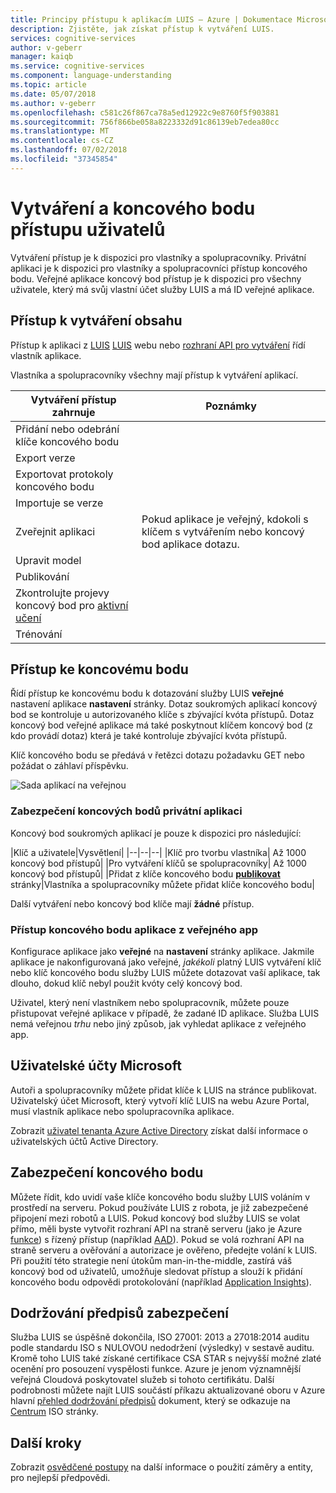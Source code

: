 ```yaml
---
title: Principy přístupu k aplikacím LUIS – Azure | Dokumentace Microsoftu
description: Zjistěte, jak získat přístup k vytváření LUIS.
services: cognitive-services
author: v-geberr
manager: kaiqb
ms.service: cognitive-services
ms.component: language-understanding
ms.topic: article
ms.date: 05/07/2018
ms.author: v-geberr
ms.openlocfilehash: c581c26f867ca78a5ed12922c9e8760f5f903881
ms.sourcegitcommit: 756f866be058a8223332d91c86139eb7edea80cc
ms.translationtype: MT
ms.contentlocale: cs-CZ
ms.lasthandoff: 07/02/2018
ms.locfileid: "37345854"
---
```

# <a name="authoring-and-endpoint-user-access"></a>Vytváření a koncového bodu přístupu uživatelů
Vytváření přístup je k dispozici pro vlastníky a spolupracovníky. Privátní aplikaci je k dispozici pro vlastníky a spolupracovníci přístup koncového bodu. Veřejné aplikace koncový bod přístup je k dispozici pro všechny uživatele, který má svůj vlastní účet služby LUIS a má ID veřejné aplikace. 

## <a name="access-to-authoring"></a>Přístup k vytváření obsahu
Přístup k aplikaci z [LUIS] [ LUIS] webu nebo [rozhraní API pro vytváření](https://aka.ms/luis-authoring-apis) řídí vlastník aplikace. 

Vlastníka a spolupracovníky všechny mají přístup k vytváření aplikací. 

|Vytváření přístup zahrnuje|Poznámky|
|--|--|
|Přidání nebo odebrání klíče koncového bodu||
|Export verze||
|Exportovat protokoly koncového bodu||
|Importuje se verze||
|Zveřejnit aplikaci|Pokud aplikace je veřejný, kdokoli s klíčem s vytvářením nebo koncový bod aplikace dotazu.|
|Upravit model|
|Publikování|
|Zkontrolujte projevy koncový bod pro [aktivní učení](label-suggested-utterances.md)|
|Trénování|

## <a name="access-to-endpoint"></a>Přístup ke koncovému bodu
Řídí přístup ke koncovému bodu k dotazování služby LUIS **veřejné** nastavení aplikace **nastavení** stránky. Dotaz soukromých aplikací koncový bod se kontroluje u autorizovaného klíče s zbývající kvóta přístupů. Dotaz koncový bod veřejné aplikace má také poskytnout klíčem koncový bod (z kdo provádí dotaz) která je také kontroluje zbývající kvóta přístupů. 

Klíč koncového bodu se předává v řetězci dotazu požadavku GET nebo požádat o záhlaví příspěvku.

![Sada aplikací na veřejnou](./media/luis-concept-security/set-application-as-public.png)

### <a name="private-app-endpoint-security"></a>Zabezpečení koncových bodů privátní aplikaci
Koncový bod soukromých aplikací je pouze k dispozici pro následující:

|Klíč a uživatele|Vysvětlení|
|--|--|--|
|Klíč pro tvorbu vlastníka| Až 1000 koncový bod přístupů|
|Pro vytváření klíčů se spolupracovníky| Až 1000 koncový bod přístupů|
|Přidat z klíče koncového bodu **[publikovat](luis-how-to-publish-app.md)** stránky|Vlastníka a spolupracovníky můžete přidat klíče koncového bodu|

Další vytváření nebo koncový bod klíče mají **žádné** přístup.

### <a name="public-app-endpoint-access"></a>Přístup koncového bodu aplikace z veřejného app
Konfigurace aplikace jako **veřejné** na **nastavení** stránky aplikace. Jakmile aplikace je nakonfigurovaná jako veřejné, _jakékoli_ platný LUIS vytváření klíč nebo klíč koncového bodu služby LUIS můžete dotazovat vaší aplikace, tak dlouho, dokud klíč nebyl použit kvóty celý koncový bod.

Uživatel, který není vlastníkem nebo spolupracovník, můžete pouze přistupovat veřejné aplikace v případě, že zadané ID aplikace. Služba LUIS nemá veřejnou _trhu_ nebo jiný způsob, jak vyhledat aplikace z veřejného app.  

## <a name="microsoft-user-accounts"></a>Uživatelské účty Microsoft
Autoři a spolupracovníky můžete přidat klíče k LUIS na stránce publikovat. Uživatelský účet Microsoft, který vytvoří klíč LUIS na webu Azure Portal, musí vlastník aplikace nebo spolupracovníka aplikace. 

Zobrazit [uživatel tenanta Azure Active Directory](luis-how-to-account-settings.md#azure-active-directory-tenant-user) získat další informace o uživatelských účtů Active Directory. 

<!--
### Individual consent
If the Microsoft user account is part of an Azure Active Directory (AAD), and the active directory doesn't allow users to give consent, then you can provide individual consent as part of the login process. 

### Administrator consent
If the Microsoft user account is part of an Azure Active Directory (AAD), and the active directory doesn't allow users to give consent, then the administrator can give individual consent via the method discussed in this [blog](https://blogs.technet.microsoft.com/tfg/2017/10/15/english-tips-to-manage-azure-ad-users-consent-to-applications-using-azure-ad-graph-api/). 
-->
## <a name="securing-the-endpoint"></a>Zabezpečení koncového bodu 
Můžete řídit, kdo uvidí vaše klíče koncového bodu služby LUIS voláním v prostředí na serveru. Pokud používáte LUIS z robota, je již zabezpečené připojení mezi robotů a LUIS. Pokud koncový bod služby LUIS se volat přímo, měli byste vytvořit rozhraní API na straně serveru (jako je Azure [funkce](https://azure.microsoft.com/services/functions/)) s řízený přístup (například [AAD](https://azure.microsoft.com/services/active-directory/)). Pokud se volá rozhraní API na straně serveru a ověřování a autorizace je ověřeno, předejte volání k LUIS. Při použití této strategie není útokům man-in-the-middle, zastírá váš koncový bod od uživatelů, umožňuje sledovat přístup a slouží k přidání koncového bodu odpovědi protokolování (například [Application Insights](https://azure.microsoft.com/services/application-insights/)).  

## <a name="security-compliance"></a>Dodržování předpisů zabezpečení
Služba LUIS se úspěšně dokončila, ISO 27001: 2013 a 27018:2014 auditu podle standardu ISO s NULOVOU nedodržení (výsledky) v sestavě auditu. Kromě toho LUIS také získané certifikace CSA STAR s nejvyšší možné zlaté ocenění pro posouzení vyspělosti funkce. Azure je jenom významnější veřejná Cloudová poskytovatel služeb si tohoto certifikátu. Další podrobnosti můžete najít LUIS součástí příkazu aktualizované oboru v Azure hlavní [přehled dodržování předpisů](https://gallery.technet.microsoft.com/Overview-of-Azure-c1be3942) dokument, který se odkazuje na [Centrum](https://www.microsoft.com/en-us/trustcenter/compliance/iso-iec-27001) ISO stránky.  

## <a name="next-steps"></a>Další kroky

Zobrazit [osvědčené postupy](luis-concept-best-practices.md) na další informace o použití záměry a entity, pro nejlepší předpovědi.

[LUIS]: https://docs.microsoft.com/azure/cognitive-services/luis/luis-reference-regions#luis-website